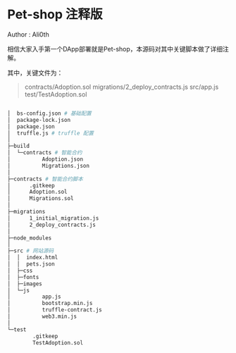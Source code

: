 # Pet-shop 注释版

Author : Ali0th

相信大家入手第一个DApp部署就是Pet-shop，本源码对其中关键脚本做了详细注解。

其中，关键文件为：
> contracts/Adoption.sol
> migrations/2_deploy_contracts.js
> src/app.js
> test/TestAdoption.sol

```bash

│  bs-config.json # 基础配置
│  package-lock.json
│  package.json
│  truffle.js # truffle 配置
│
├─build
│  └─contracts # 智能合约
│          Adoption.json
│          Migrations.json
│
├─contracts # 智能合约脚本
│      .gitkeep
│      Adoption.sol
│      Migrations.sol
│
├─migrations
│      1_initial_migration.js
│      2_deploy_contracts.js
│
├─node_modules
│
├─src # 网站源码
│  │  index.html
│  │  pets.json
│  ├─css
│  ├─fonts
│  ├─images
│  └─js
│          app.js
│          bootstrap.min.js
│          truffle-contract.js
│          web3.min.js
│
└─test
        .gitkeep
        TestAdoption.sol
```
